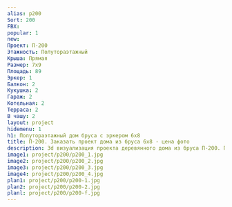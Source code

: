 ```yaml
---
alias: p200
Sort: 200
FBX: 
popular: 1
new: 
Проект: П-200
Этажность: Полутораэтажный
Крыша: Прямая
Размер: 7х9
Площадь: 89
Эркер: 1
Балкон: 2
Кукушка: 2
Гараж: 2
Котельная: 2
Терраса: 2
В чашу: 2
layout: project
hidemenu: 1
h1: Полутораэтажный дом бруса с эркером 6х8
title: П-200. Заказать проект дома из бруса 6х8 - цена фото
description: 3d визуализация проекта деревянного дома из бруса П-200. Площадь 89 м2, размер 6х8. Вы можете внести любые изменения в проект.
image1: project/p200/p200_1.jpg
image2: project/p200/p200_2.jpg
image3: project/p200/p200_3.jpg
image4: project/p200/p200_4.jpg
plan1: project/p200/p200-1.jpg
plan2: project/p200/p200-2.jpg
planl: project/p200/p200-f.jpg
---
```


